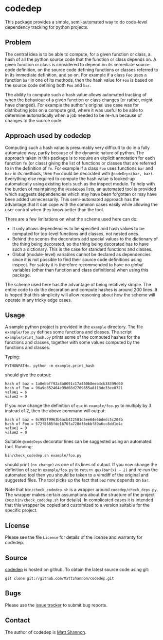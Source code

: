 codedep
=======

This package provides a simple, semi-automated way to do code-level dependency
tracking for python projects.

Problem
-------

The central idea is to be able to compute, for a given function or class, a
hash of all the python source code that the function or class depends on.
A given function or class is considered to depend on its immediate source code
definition, on the source code defining functions or classes referred to in its
immediate definition, and so on.
For example if a class `Foo` uses a function `bar` in one of its methods, then
the hash value for `Foo` is based on the source code defining both `Foo` and
`bar`.

The ability to compute such a hash value allows automated tracking of when the
behaviour of a given function or class changes (or rather, might have changed).
For example the author's original use case was for distributing jobs on a
compute grid, where it was useful to be able to determine automatically when
a job needed to be re-run because of changes to the source code.

Approach used by codedep
------------------------

Computing such a hash value is presumably very difficult to do in a fully
automated way, partly because of the dynamic nature of python.
The approach taken in this package is to require an explicit annotation for
each function `fn` (or class) giving the list of functions or classes that are
referred to in the definition of `fn`.
For example if a class `Foo` uses functions `bar` and `baz` in its methods,
then `Foo` could be decorated with `@codeDeps(bar, baz)`.
Everything else required to compute the hash value is looked-up automatically
using existing tools such as the inspect module.
To help with the burden of maintaining the `@codeDeps` lists, an automated tool
is provided which suggests dependencies which may have been forgotten or may
have been added unnecessarily.
This semi-automated approach has the advantage that it can cope with the common
cases easily while allowing the user control when they know better than the
tool.

There are a few limitations on what the scheme used here can do:

- It only allows dependencies to be specified and hash values to be computed
  for top-level functions and classes, not nested ones.
- Behind the scenes the decorators add special values to the dictionary of the
  thing being decorated, so the thing being decorated has to have such a
  dictionary.
  This is the case for standard functions and classes.
- Global (module-level) variables cannot be declared as dependencies since
  it is not possible to find their source code definitions using inspect.
  For safety it is therefore recommended to have no global variables (other
  than function and class definitions) when using this package.

The scheme used here has the advantage of being relatively simple.
The entire code to do the decoration and compute hashes is around 200 lines.
It is hoped that this simplicity will allow reasoning about how the scheme will
operate in any tricky edge cases.

Usage
-----

A sample python project is provided in the `example` directory.
The file `example/foo.py` defines some functions and classes.
The script `example/print_hash.py` prints some of the computed hashes for the
functions and classes, together with some values computed by the functions and
classes.

Typing:

    PYTHONPATH=. python -m example.print_hash

should give the output:

    hash of baz = 1a0ebbff92a8a8691c17a460b8eeb4cb38399c60
    hash of Foo = 96a9e852464e99d68d2769655a8113de33ee0721
    value1 = 6
    value2 = 0

If you now change the definition of `qux` in `example/foo.py` to multiply by 3
instead of 2, then the above command will output:

    hash of baz = 0c955f9963b6acb422501d5ee64e6bdedc5c204b
    hash of Foo = 572f8685fde1670fa720df6ebbf89a6cc8dd1e4c
    value1 = 9
    value2 = 0

Suitable `@codeDeps` decorator lines can be suggested using an automated tool.
Running:

    bin/check_codedep.sh example/foo.py

should print `(no change)` as one of its lines of output.
If you now change the definition of `baz` in `example/foo.py` to
`return qux(bar(x) - 2)` and re-run the automated tool then you should be taken
to a vimdiff of the original and suggested files.
The tool picks up the fact that `baz` now depends on `bar`.

Note that `bin/check_codedep.sh` is a wrapper around `codedep/check_deps.py`.
The wrapper makes certain assumptions about the structure of the project
(see `bin/check_codedep.sh` for details).
In complicated cases it is intended that this wrapper be copied and customized
to a version suitable for the specific project.

License
-------

Please see the file `License` for details of the license and warranty for codedep.

Source
------

[codedep](https://github.com/MattShannon/codedep) is hosted on github.
To obtain the latest source code using git:

    git clone git://github.com/MattShannon/codedep.git

Bugs
----

Please use the [issue tracker](https://github.com/MattShannon/codedep/issues)
to submit bug reports.

Contact
-------

The author of codedep is [Matt Shannon](mailto:matt.shannon@cantab.net).
